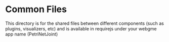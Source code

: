 # Common Files
This directory is for the shared files between different components (such as plugins, visualizers, etc) and is available in requirejs under your webgme app name (PetriNetJoint)
